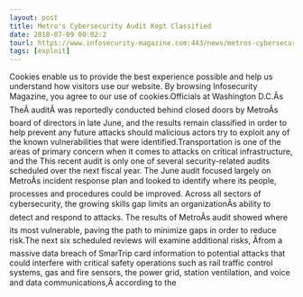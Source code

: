 ```yaml
---
layout: post
title: Metro's Cybersecurity Audit Kept Classified
date: 2018-07-09 00:02:2
tourl: https://www.infosecurity-magazine.com:443/news/metros-cybersecurity-audit-kept/
tags: [exploit]
---
```

Cookies enable us to provide the best experience possible and help us understand how visitors use our website. By browsing Infosecurity Magazine, you agree to our use of cookies.Officials at Washington D.C.Âs TheÂ auditÂ was reportedly conducted behind closed doors by MetroÂs board of directors in late June, and the results remain classified in order to help prevent any future attacks should malicious actors try to exploit any of the known vulnerabilities that were identified.Transportation is one of the areas of primary concern when it comes to attacks on critical infrastructure, and the This recent audit is only one of several security-related audits scheduled over the next fiscal year. The June audit focused largely on MetroÂs incident response plan and looked to identify where its people, processes and procedures could be improved. Across all sectors of cybersecurity, the growing skills gap limits an organizationÂs ability to detect and respond to attacks. The results of MetroÂs audit showed where its most vulnerable, paving the path to minimize gaps in order to reduce risk.The next six scheduled reviews will examine additional risks, Âfrom a massive data breach of SmarTrip card information to potential attacks that could interfere with critical safety operations such as rail traffic control systems, gas and fire sensors, the power grid, station ventilation, and voice and data communications,Â according to the 